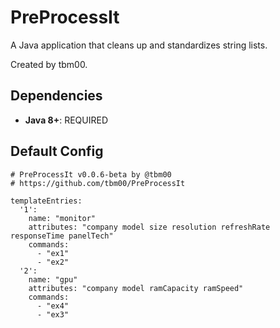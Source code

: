 # PreProcessIt
A Java application that cleans up and standardizes string lists.

Created by tbm00.


## Dependencies
- **Java 8+**: REQUIRED


## Default Config

```
# PreProcessIt v0.0.6-beta by @tbm00
# https://github.com/tbm00/PreProcessIt

templateEntries:
  '1':
    name: "monitor"
    attributes: "company model size resolution refreshRate responseTime panelTech"
    commands:
      - "ex1"
      - "ex2"
  '2':
    name: "gpu"
    attributes: "company model ramCapacity ramSpeed"
    commands:
      - "ex4"
      - "ex3"
```
